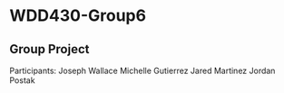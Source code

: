 # WDD430-Group6

## Group Project

Participants:
Joseph Wallace
Michelle Gutierrez
Jared Martinez
Jordan Postak